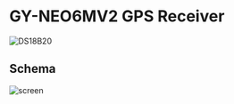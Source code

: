 # GY-NEO6MV2 GPS Receiver

![DS18B20](https://raw.githubusercontent.com/infusion/Fritzing/master/GY-NEO6MV2%20GPS/GY-NEO6MV2.jpg)

Schema
---

![screen](https://raw.githubusercontent.com/infusion/Fritzing/master/GY-NEO6MV2%20GPS/screen.png)
